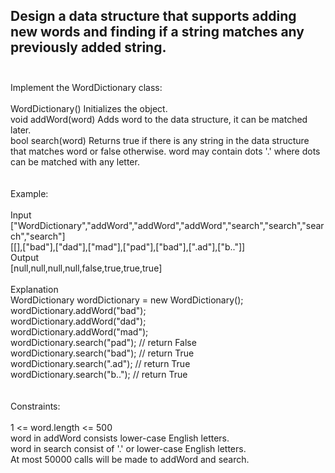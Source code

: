 ## Design a data structure that supports adding new words and finding if a string matches any previously added string. <br> <br> 
Implement the WordDictionary class: <br> <br> 
WordDictionary() Initializes the object. <br> 
void addWord(word) Adds word to the data structure, it can be matched later. <br> 
bool search(word) Returns true if there is any string in the data structure that matches word or false otherwise. word may contain dots '.' where dots can be matched with any letter. <br> <br> <br> 
Example: <br> <br> 
Input <br> 
["WordDictionary","addWord","addWord","addWord","search","search","search","search"] <br> 
[[],["bad"],["dad"],["mad"],["pad"],["bad"],[".ad"],["b.."]] <br> 
Output <br> 
[null,null,null,null,false,true,true,true] <br> <br> 
Explanation <br> 
WordDictionary wordDictionary = new WordDictionary(); <br> 
wordDictionary.addWord("bad"); <br> 
wordDictionary.addWord("dad"); <br> 
wordDictionary.addWord("mad"); <br> 
wordDictionary.search("pad"); // return False <br> 
wordDictionary.search("bad"); // return True <br> 
wordDictionary.search(".ad"); // return True <br> 
wordDictionary.search("b.."); // return True <br> <br> <br> 
Constraints: <br> <br> 
1 <= word.length <= 500 <br> 
word in addWord consists lower-case English letters. <br> 
word in search consist of  '.' or lower-case English letters. <br> 
At most 50000 calls will be made to addWord and search. <br> 
